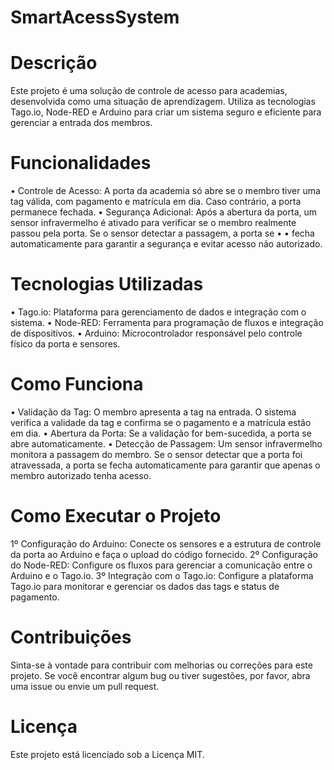 # SmartAcessSystem
# Descrição
Este projeto é uma solução de controle de acesso para academias, desenvolvida como uma situação de aprendizagem. Utiliza as tecnologias Tago.io, Node-RED e Arduino para criar um sistema seguro e eficiente para gerenciar a entrada dos membros.

# Funcionalidades
• Controle de Acesso: A porta da academia só abre se o membro tiver uma tag válida, com pagamento e matrícula em dia. Caso contrário, a porta permanece fechada.
• Segurança Adicional: Após a abertura da porta, um sensor infravermelho é ativado para verificar se o membro realmente passou pela porta. Se o sensor detectar a passagem, a porta se • • fecha automaticamente para garantir a segurança e evitar acesso não autorizado.

# Tecnologias Utilizadas
• Tago.io: Plataforma para gerenciamento de dados e integração com o sistema.
• Node-RED: Ferramenta para programação de fluxos e integração de dispositivos.
• Arduino: Microcontrolador responsável pelo controle físico da porta e sensores.

# Como Funciona
• Validação da Tag: O membro apresenta a tag na entrada. O sistema verifica a validade da tag e confirma se o pagamento e a matrícula estão em dia.
• Abertura da Porta: Se a validação for bem-sucedida, a porta se abre automaticamente.
• Detecção de Passagem: Um sensor infravermelho monitora a passagem do membro. Se o sensor detectar que a porta foi atravessada, a porta se fecha automaticamente para garantir que apenas o membro autorizado tenha acesso.

# Como Executar o Projeto
1º Configuração do Arduino: Conecte os sensores e a estrutura de controle da porta ao Arduino e faça o upload do código fornecido.
2º Configuração do Node-RED: Configure os fluxos para gerenciar a comunicação entre o Arduino e o Tago.io.
3º Integração com o Tago.io: Configure a plataforma Tago.io para monitorar e gerenciar os dados das tags e status de pagamento.

# Contribuições
Sinta-se à vontade para contribuir com melhorias ou correções para este projeto. Se você encontrar algum bug ou tiver sugestões, por favor, abra uma issue ou envie um pull request.

# Licença
Este projeto está licenciado sob a Licença MIT.
